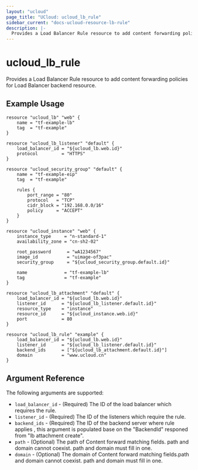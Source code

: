 ```yaml
---
layout: "ucloud"
page_title: "UCloud: ucloud_lb_rule"
sidebar_current: "docs-ucloud-resource-lb-rule"
description: |-
  Provides a Load Balancer Rule resource to add content forwarding policies for Load Balancer backend resource.
---
```


# ucloud_lb_rule

Provides a Load Balancer Rule resource to add content forwarding policies for Load Balancer backend resource.

## Example Usage

```hcl
resource "ucloud_lb" "web" {
    name = "tf-example-lb"
    tag  = "tf-example"
}

resource "ucloud_lb_listener" "default" {
    load_balancer_id = "${ucloud_lb.web.id}"
    protocol         = "HTTPS"
}

resource "ucloud_security_group" "default" {
    name = "tf-example-eip"
    tag  = "tf-example"

    rules {
        port_range = "80"
        protocol   = "TCP"
        cidr_block = "192.168.0.0/16"
        policy     = "ACCEPT"
    }
}

resource "ucloud_instance" "web" {
    instance_type     = "n-standard-1"
    availability_zone = "cn-sh2-02"

    root_password      = "wA1234567"
    image_id           = "uimage-of3pac"
    security_group     = "${ucloud_security_group.default.id}"

    name              = "tf-example-lb"
    tag               = "tf-example"
}

resource "ucloud_lb_attachment" "default" {
    load_balancer_id = "${ucloud_lb.web.id}"
    listener_id      = "${ucloud_lb_listener.default.id}"
    resource_type    = "instance"
    resource_id      = "${ucloud_instance.web.id}"
    port             = 80
}

resource "ucloud_lb_rule" "example" {
    load_balancer_id = "${ucloud_lb.web.id}"
    listener_id      = "${ucloud_lb_listener.default.id}"
    backend_ids      = ["${ucloud_lb_attachment.default.id}"]
    domain           = "www.ucloud.cn"
}
```

## Argument Reference

The following arguments are supported:

* `load_balancer_id` - (Required) The ID of the load balancer which requires the rule.
* `listener_id` - (Required) The ID of the listeners which require the rule.
* `backend_ids` - (Required) The ID of the backend server where rule applies , this argument is populated base on the "BackendId" responed from "lb attachment create".
* `path` - (Optional) The path of Content forward matching fields. path and domain cannot coexist. path and domain must fill in one.
* `domain` - (Optional) The domain of Content forward matching fields.path and domain cannot coexist. path and domain must fill in one.